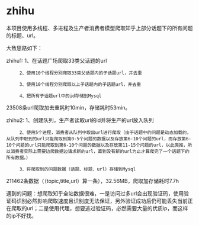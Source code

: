 # zhihu
本项目使用多线程、多进程及生产者消费者模型爬取知乎上部分话题下的所有问题的标题、url。

大致思路如下：

zhihu1:  1、在话题广场爬取33类父话题的url

         2、使用10个线程分别爬取33类父话题内的子话题url，并去重
         
         3、使用10个线程分别爬取以上子话题内的子话题url，并去重
         
         4、把所有子话题url中的id存储到Mysql
     
23508条url爬取加去重耗时10min，存储耗时53min。


zhihu2:  1、创建队列，生产者读取url的id并将生产的url放入队列

         2、使用5个进程，消费者从队列中取出url进行爬取（由于话题中的问题是动态加载的，从队列中取到的url只能爬取到第0-5个问题的数据以及存放第6-10个问题的url，而存放第6-10个问题的url只能爬取到第6-10个问题的数据以及存放第11-15个问题的url，以此类推，所以消费者实际上需要边爬数据边请求新的url，直到没有新的url为止才算爬完了一个话题下的所有数据。）
         
         3、将爬取到的问题数据（话题、标题、url）存储到Mysql

211462条数据（（topic,title,url）算一条），32.56MB，爬取加存储耗时7.7h


遇到的问题：想爬取知乎全站数据很难，一是访问过多url会出现验证码，使用验证码识别必然影响爬取速度且识别度无法保证，另外验证成功后仍可能丢失当前正在爬取的url；二是使用代理，想要逃过验证码，必然需要大量的优质ip，而这样的ip不好找。
